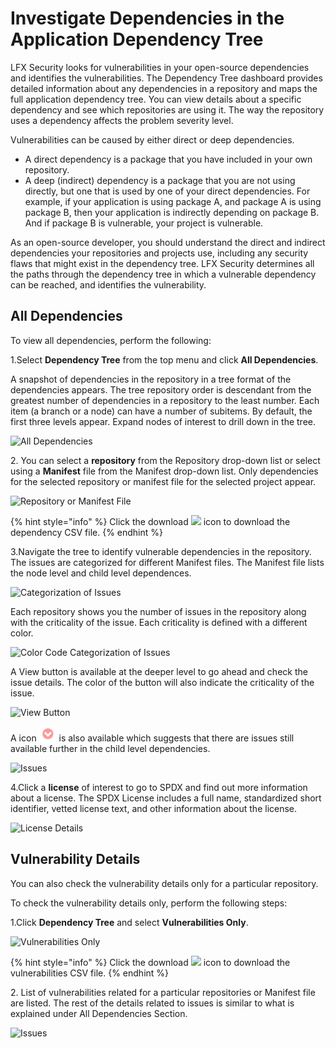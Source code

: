 # Investigate Dependencies in the Application Dependency Tree

LFX Security looks for vulnerabilities in your open-source dependencies and identifies the vulnerabilities. The Dependency Tree dashboard provides detailed information about any dependencies in a repository and maps the full application dependency tree. You can view details about a specific dependency and see which repositories are using it. The way the repository uses a dependency affects the problem severity level.

Vulnerabilities can be caused by either direct or deep dependencies.

* A direct dependency is a package that you have included in your own repository.
* A deep (indirect) dependency is a package that you are not using directly, but one that is used by one of your direct dependencies. For example, if your application is using package A, and package A is using package B, then your application is indirectly depending on package B. And if package B is vulnerable, your project is vulnerable.

As an open-source developer, you should understand the direct and indirect dependencies your repositories and projects use, including any security flaws that might exist in the dependency tree. LFX Security determines all the paths through the dependency tree in which a vulnerable dependency can be reached, and identifies the vulnerability.

## All Dependencies

To view all dependencies, perform the following:

1.Select **Dependency Tree** from the top menu and click **All Dependencies**.

A snapshot of dependencies in the repository in a tree format of the dependencies appears. The tree repository order is descendant from the greatest number of dependencies in a repository to the least number. Each item (a branch or a node) can have a number of subitems. By default, the first three levels appear. Expand nodes of interest to drill down in the tree.

![All Dependencies](../.gitbook/assets/DT.png)

2\. You can select a **repository** from the Repository drop-down list or select using a **Manifest** file from the Manifest drop-down list. Only dependencies for the selected repository or manifest file for the selected project appear.

![Repository or Manifest File](<../.gitbook/assets/DT Search.png>)

{% hint style="info" %}
Click the download ![](../.gitbook/assets/Download\_icon.png) icon to download the dependency CSV file.
{% endhint %}

3.Navigate the tree to identify vulnerable dependencies in the repository. The issues are categorized for different Manifest files. The Manifest file lists the node level and child level dependences.

![Categorization of Issues](../.gitbook/assets/Mani.gif)

Each repository shows you the number of issues in the repository along with the criticality of the issue. Each criticality is defined with a different color.

![Color Code Categorization of Issues](../.gitbook/assets/Colour.gif)

A View button is available at the deeper level to go ahead and check the issue details. The color of the button will also indicate the criticality of the issue.

![View Button](../.gitbook/assets/Button.gif)

A icon ![](<../.gitbook/assets/Icon (2) (1).png>) is also available which suggests that there are issues still available further in the child level dependencies.

![Issues](../.gitbook/assets/Tree.gif)

4.Click a **license** of interest to go to SPDX and find out more information about a license. The SPDX License includes a full name, standardized short identifier, vetted license text, and other information about the license.

![License Details](../.gitbook/assets/Licensee\_Details.gif)

## Vulnerability Details

You can also check the vulnerability details only for a particular repository.

To check the vulnerability details only, perform the following steps:

1.Click **Dependency Tree** and select **Vulnerabilities Only**.

![Vulnerabilities Only](../.gitbook/assets/All\_Vul.png)

{% hint style="info" %}
Click the download ![](../.gitbook/assets/Download\_icon.png) icon to download the vulnerabilities CSV file.
{% endhint %}

2\. List of vulnerabilities related for a particular repositories or Manifest file are listed. The rest of the details related to issues is similar to what is explained under All Dependencies Section.

![Issues](../.gitbook/assets/AllDep.png)
